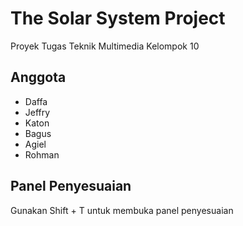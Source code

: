# The Solar System Project

Proyek Tugas Teknik Multimedia Kelompok 10

## Anggota

- Daffa
- Jeffry
- Katon
- Bagus
- Agiel
- Rohman

## Panel Penyesuaian

Gunakan Shift + T untuk membuka panel penyesuaian
